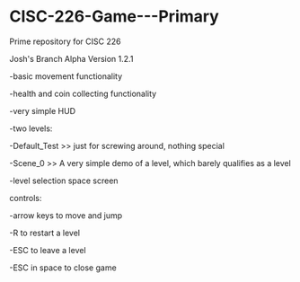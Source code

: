 # CISC-226-Game---Primary
Prime repository for CISC 226

Josh's Branch
Alpha Version 1.2.1

-basic movement functionality

-health and coin collecting functionality

-very simple HUD

-two levels:

  -Default_Test >> just for screwing around, nothing special 
  
  -Scene_0 >> A very simple demo of a level, which barely qualifies as a level
  
-level selection space screen


controls:

 -arrow keys to move and jump
 
 -R to restart a level
 
 -ESC to leave a level
 
 -ESC in space to close game
 
